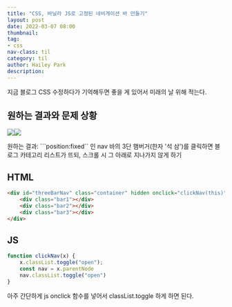 ```yaml
---
title: "CSS, 바닐라 JS로 고정된 네비게이션 바 만들기"
layout: post
date: 2022-03-07 08:00
thumbnail: 
tag:
- css
nav-class: til
category: til
author: Hailey Park
description: 
---
```


지금 블로그 CSS 수정하다가 기억해두면 좋을 게 있어서 미래의 날 위해 적는다. 

## 원하는 결과와 문제 상황

<div style='display:flex;'>
    <img src=`{{site.baseurl}}/assets/images/fe/03031.png` />
    <img src=`{{site.baseurl}}/assets/images/fe/03032.png` />
</div>

원하는 결과: ```position:fixed`` 인 nav 바의 3단 햄버거(한자 '석 삼')를 클릭하면 블로그 카테고리 리스트가 뜨되, 스크롤 시 그 아래로 지나가지 않게 하기 


## HTML

```html
<div id="threeBarNav" class="container" hidden onclick="clickNav(this)">
    <div class="bar1"></div>
    <div class="bar2"></div>
    <div class="bar3"></div>
</div>
```

## JS
```js
function clickNav(x) {
    x.classList.toggle("open");
    const nav = x.parentNode
    nav.classList.toggle("open")
}
```

아주 간단하게 js onclick 함수를 넣어서 classList.toggle 하게 하면 된다.

